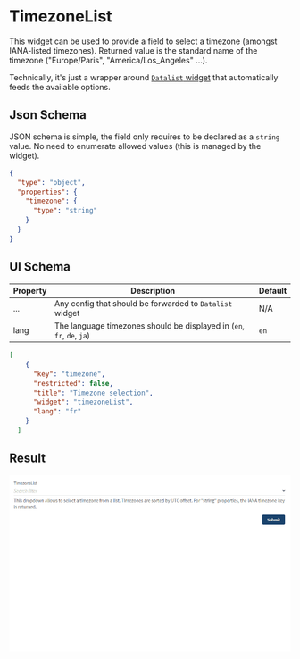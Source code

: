 # TimezoneList

This widget can be used to provide a field to select a timezone (amongst IANA-listed timezones). Returned value is the standard name of the timezone ("Europe/Paris", "America/Los_Angeles" ...).

Technically, it's just a wrapper around [`Datalist` widget](../Datalist/README.md) that automatically feeds the available options.

## Json Schema

JSON schema is simple, the field only requires to be declared as a `string` value. No need to enumerate allowed values (this is managed by the widget).

```json
{
  "type": "object",
  "properties": {
    "timezone": {
      "type": "string"
    }
  }
}
```

## UI Schema

| Property | Description                                                            | Default |
|----------|------------------------------------------------------------------------|---------|
| ...      | Any config that should be forwarded to `Datalist` widget               | N/A     |
| lang     | The language timezones should be displayed in (`en`, `fr`, `de`, `ja`) | `en`    |

```json
[
    {
      "key": "timezone",
      "restricted": false,
      "title": "Timezone selection",
      "widget": "timezoneList",
      "lang": "fr"
    }
  ]
```

## Result

![TimezoneList](screenshot.gif)
